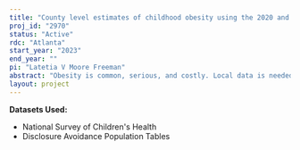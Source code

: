 ```yaml
---
title: "County level estimates of childhood obesity using the 2020 and 2021 National Survey of Children's Health"
proj_id: "2970"
status: "Active"
rdc: "Atlanta"
start_year: "2023"
end_year: ""
pi: "Latetia V Moore Freeman"
abstract: "Obesity is common, serious, and costly. Local data is needed to inform program interventions but traditional survey methods for obtaining local estimates of obesity nationwide are too costly. We propose to estimate the prevalence of childhood obesity prevalence for every U.S. county using previously developed methods and the 2020-2021 National Survey of Children's Health (NSCH). We will first construct a multilevel logistic regression model to evaluate the influence of child demographic characteristics and area level characteristics (block group, county, and state) on childhood obesity. We then estimate the obesity risk for a child in each census block group based on this multilevel model and obtain county level obesity estimates using a post stratification approach. We will use population level statistics generated to identify areas of high need and where grantees from CDC's High Obesity Program may want to collaborate with local and state practitioners to implement programs to reduce obesity."
layout: project
---
```


**Datasets Used:**

  - National Survey of Children's Health 
  - Disclosure Avoidance Population Tables 

